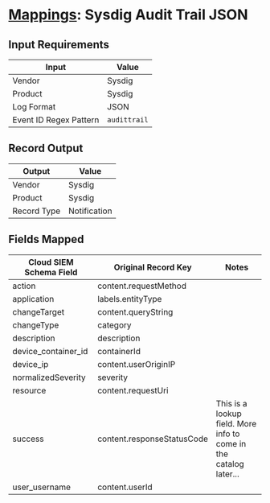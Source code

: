 # [Mappings](README.md): Sysdig Audit Trail JSON

## Input Requirements

|Input|Value|
|-----|-----|
|Vendor|Sysdig|
|Product|Sysdig|
|Log Format|JSON|
|Event ID Regex Pattern|`audittrail`|

## Record Output

|Output|Value|
|------|-----|
|Vendor|Sysdig|
|Product|Sysdig|
|Record Type|Notification|

## Fields Mapped

|Cloud SIEM Schema Field|Original Record Key|Notes|
|-----------------------|-------------------|-----|
|action|content.requestMethod||
|application|labels.entityType||
|changeTarget|content.queryString||
|changeType|category||
|description|description||
|device_container_id|containerId||
|device_ip|content.userOriginIP||
|normalizedSeverity|severity||
|resource|content.requestUri||
|success|content.responseStatusCode|This is a lookup field. More info to come in the catalog later...|
|user_username|content.userId||

